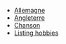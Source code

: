 * [Allemagne](https://github.com/JulienViaud/Viaud-notation/blob/master/pays/allemagne.md)
* [Angleterre](https://github.com/JulienViaud/Viaud-notation/blob/master/pays/angleterre.md)
* [Chanson](https://github.com/JulienViaud/Viaud-notation/blob/master/Chanson.md)
* [Listing hobbies](https://github.com/JulienViaud/Viaud-notation/blob/master/Hobbies.md)